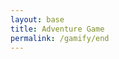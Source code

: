 ```yaml
---
layout: base
title: Adventure Game
permalink: /gamify/end
---
```


<div id="gameContainer">
    <div id="promptDropDown" class="promptDropDown" style="z-index: 9999"></div>
    <canvas id='gameCanvas'></canvas>
</div>

<script type="module">
    // Adventure Game assets locations
<<<<<<< HEAD
    import Game from "{{site.baseurl}}/assets/js/platformer3x/adventureGame/Game.js";
    import GameLevelEnd from "{{site.baseurl}}/assets/js/platformer3x/adventureGame/GameLevelEnd.js";
    import { pythonURI, javaURI, fetchOptions } from '{{site.baseurl}}/assets/js/platformer3x/api/config.js';
=======
     import Game from "{{site.baseurl}}/assets/js/platformer3x/adventureGame/Game.js";
    import GameLevelAirport from "{{site.baseurl}}/assets/js/platformer3x/adventureGame/GameLevelAirport.js";
    import GameLevelWallstreet from "{{site.baseurl}}/assets/js/platformer3x/adventureGame/GameLevelWallstreet.js";
    import { pythonURI, javaURI, fetchOptions } from "{{site.baseurl}}/assets/js/platformer3x/api/config.js";
>>>>>>> 98e4b4394935d2cb5006c0af3925c27a134b1a6a

    const gameLevelClasses = [GameLevelEnd];

    const instructionsStyle = `
        position: fixed;
        top: 50%;
        left: 50%;
        transform: translate(-50%, -50%);
        background: linear-gradient(135deg, black, purple);
        color: white;
        padding: 30px;
        border-radius: 15px;
        z-index: 1000;
        max-width: 600px;
        width: 90%;
        font-family: 'Press Start 2P', cursive;
        border: 3px solid purple;
        box-shadow: 0 0 20px rgba(128, 0, 128, 0.5);
    `;

    const instructionsHTML = `
        <h2 style="color: purple; margin-bottom: 15px; text-align: center;">Welcome to the END!!!!</h2>
        <div style="margin-bottom: 15px;">
            <h3 style="color: purple;">Controls:</h3>
            <p>• WASD - Move (Steve)</p>
            <p>• IJKL - Move (Alex)</p>
            <p>• E/U - Interact with NPCs</p>
            <p>• ESC - Exit mini-games/End the level (no pun intended)</p>
        </div>
        <div style="margin-bottom: 15px;">
            <h3 style="color: purple;">NPCs:</h3>
            <p>• Tux: The wise penguin who gives you hints and challenges. Talk to Tux for tips and secrets!</p>
        </div>
        <div style="text-align: center;">
            <button id="startGameBtn" style="
                background: purple;
                color: white;
                border: none;
                padding: 8px 16px;
                border-radius: 5px;
                cursor: pointer;
                font-family: 'Press Start 2P', cursive;
                font-size: 12px;
                transition: all 0.3s ease;
            ">Start Game</button>
        </div>
    `;

    // Create the instructions overlay
    const instructionsDiv = document.createElement('div');
    instructionsDiv.setAttribute('id', 'instructionsOverlay');
    instructionsDiv.setAttribute('style', instructionsStyle);
    instructionsDiv.innerHTML = instructionsHTML;
    document.body.appendChild(instructionsDiv);

    // Web Server Environment data
    const environment = {
        path: "{{site.baseurl}}",
        pythonURI: pythonURI,
        javaURI: javaURI,
        fetchOptions: fetchOptions,
        gameContainer: document.getElementById("gameContainer"),
        gameCanvas: document.getElementById("gameCanvas"),
        instructionsStyle: instructionsStyle,
        instructionsHTML: instructionsHTML,
        gameLevelClasses: gameLevelClasses
    };

    // When "Start Game" is clicked, remove overlay and launch the game
    document.getElementById('startGameBtn').addEventListener('click', () => {
        document.body.removeChild(instructionsDiv);
        Game.main(environment);
    });

    // Do NOT auto-launch the game; wait for user to click "Start Game"
</script>